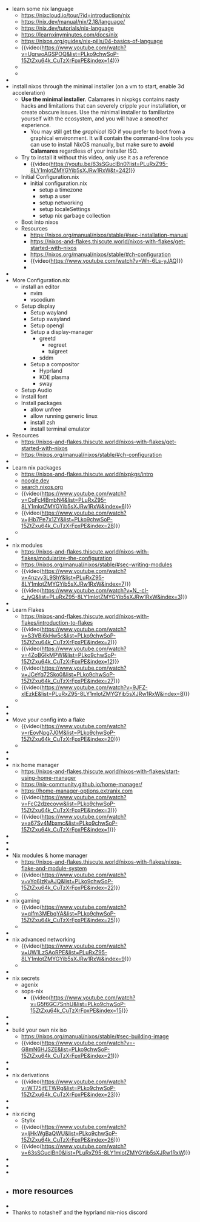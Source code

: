 - learn some nix language
	- https://nixcloud.io/tour/?id=introduction/nix
	- https://nix.dev/manual/nix/2.18/language/
	- https://nix.dev/tutorials/nix-language
	- https://learnxinyminutes.com/docs/nix
	- https://nixos.org/guides/nix-pills/04-basics-of-language
	- {{video(https://www.youtube.com/watch?v=UgrwoAGSPOQ&list=PLko9chwSoP-15ZtZxu64k_CuTzXrFpxPE&index=14)}}
	-
	-
-
- install nixos through the minimal installer (on a vm to start, enable 3d acceleration)
	- **Use the minimal installer**. Calamares in nixpkgs contains nasty hacks and limitations that can severely cripple your installation, or create obscure issues. Use the minimal installer to familiarize yourself with the ecosystem, and you will have a smoother experience.
		- You may still get the *graphical* ISO if you prefer to boot from a graphical environment. It will contain the command-line tools you can use to install NixOS manually, but make sure to **avoid Calamares** regardless of your installer ISO.
	- Try to install it without this video, only use it as a reference
		- {{video(https://youtu.be/63sSGuclBn0?list=PLuRxZ95-8LY1mlotZMYGYib5sXJRw1RxW&t=242)}}
	- Initial Configuration.nix
		- initial configuration.nix
			- setup a timezone
			- setup a user
			- setup networking
			- setup localeSettings
			- setup nix garbage collection
	- Boot into nixos
	- Resources
		- https://nixos.org/manual/nixos/stable/#sec-installation-manual
		- https://nixos-and-flakes.thiscute.world/nixos-with-flakes/get-started-with-nixos
		- https://nixos.org/manual/nixos/stable/#ch-configuration
		- {{video(https://www.youtube.com/watch?v=Wn-6Ls-yJAQ)}}
		-
-
- More Configuration.nix
	- install an editor
		- nvim
		- vscodium
	- Setup display
		- Setup wayland
		- Setup xwayland
		- Setup opengl
		- Setup a display-manager
			- greetd
				- regreet
				- tuigreet
			- sddm
		- Setup a compositor
			- Hyprland
			- KDE plasma
			- sway
	- Setup Audio
	- Install font
	- Install packages
		- allow unfree
		- allow running generic linux
		- install zsh
		- install terminal emulator
- Resources
	- https://nixos-and-flakes.thiscute.world/nixos-with-flakes/get-started-with-nixos
	- https://nixos.org/manual/nixos/stable/#ch-configuration
-
- Learn nix packages
	- https://nixos-and-flakes.thiscute.world/nixpkgs/intro
	- [noogle.dev](https://noogle.dev/)
	- [search.nixos.org](https://search.nixos.org/)
	- {{video(https://www.youtube.com/watch?v=CqFcl4BmbN4&list=PLuRxZ95-8LY1mlotZMYGYib5sXJRw1RxW&index=6)}}
	- {{video(https://www.youtube.com/watch?v=jHb7Pe7x1ZY&list=PLko9chwSoP-15ZtZxu64k_CuTzXrFpxPE&index=28)}}
	-
-
- nix modules
	- https://nixos-and-flakes.thiscute.world/nixos-with-flakes/modularize-the-configuration
	- https://nixos.org/manual/nixos/stable/#sec-writing-modules
	- {{video(https://www.youtube.com/watch?v=4nzvv3L9ShY&list=PLuRxZ95-8LY1mlotZMYGYib5sXJRw1RxW&index=7)}}
	- {{video(https://www.youtube.com/watch?v=N_-cI-c_iyQ&list=PLuRxZ95-8LY1mlotZMYGYib5sXJRw1RxW&index=3)}}
-
- Learn Flakes
	- https://nixos-and-flakes.thiscute.world/nixos-with-flakes/introduction-to-flakes
	- {{video(https://www.youtube.com/watch?v=S3VBi6kHw5c&list=PLko9chwSoP-15ZtZxu64k_CuTzXrFpxPE&index=2)}}
	- {{video(https://www.youtube.com/watch?v=4ZoBGlkMPWI&list=PLko9chwSoP-15ZtZxu64k_CuTzXrFpxPE&index=12)}}
	- {{video(https://www.youtube.com/watch?v=JCeYq72Sko0&list=PLko9chwSoP-15ZtZxu64k_CuTzXrFpxPE&index=27)}}
	- {{video(https://www.youtube.com/watch?v=9JFZ-xIEzkE&list=PLuRxZ95-8LY1mlotZMYGYib5sXJRw1RxW&index=8)}}
	-
-
-
- Move your config into a flake
	- {{video(https://www.youtube.com/watch?v=rEovNpg7J0M&list=PLko9chwSoP-15ZtZxu64k_CuTzXrFpxPE&index=20)}}
	-
-
-
- nix home manager
	- https://nixos-and-flakes.thiscute.world/nixos-with-flakes/start-using-home-manager
	- https://nix-community.github.io/home-manager/
	- https://home-manager-options.extranix.com
	- {{video(https://www.youtube.com/watch?v=FcC2dzecovw&list=PLko9chwSoP-15ZtZxu64k_CuTzXrFpxPE&index=3)}}
	- {{video(https://www.youtube.com/watch?v=a67Sv4Mbxmc&list=PLko9chwSoP-15ZtZxu64k_CuTzXrFpxPE&index=1)}}
-
-
-
- Nix modules & home manager
	- https://nixos-and-flakes.thiscute.world/nixos-with-flakes/nixos-flake-and-module-system
	- {{video(https://www.youtube.com/watch?v=vYc6IzKvAJQ&list=PLko9chwSoP-15ZtZxu64k_CuTzXrFpxPE&index=22)}}
	-
- nix gaming
	- {{video(https://www.youtube.com/watch?v=qlfm3MEbqYA&list=PLko9chwSoP-15ZtZxu64k_CuTzXrFpxPE&index=25)}}
	-
-
- nix advanced networking
	- {{video(https://www.youtube.com/watch?v=UW1LzSAoRPE&list=PLuRxZ95-8LY1mlotZMYGYib5sXJRw1RxW&index=9)}}
	-
-
- nix secrets
	- agenix
	- sops-nix
		- {{video(https://www.youtube.com/watch?v=G5f6GC7SnhU&list=PLko9chwSoP-15ZtZxu64k_CuTzXrFpxPE&index=15)}}
-
-
- build your own nix iso
	- https://nixos.org/manual/nixos/stable/#sec-building-image
	- {{video(https://www.youtube.com/watch?v=-G8mN6HJSZE&list=PLko9chwSoP-15ZtZxu64k_CuTzXrFpxPE&index=21)}}
-
-
- nix derivations
	- {{video(https://www.youtube.com/watch?v=WT75jfETWRg&list=PLko9chwSoP-15ZtZxu64k_CuTzXrFpxPE&index=23)}}
-
-
- nix ricing
	- Stylix
	- {{video(https://www.youtube.com/watch?v=ljHkWgBaQWU&list=PLko9chwSoP-15ZtZxu64k_CuTzXrFpxPE&index=26)}}
	- {{video(https://www.youtube.com/watch?v=63sSGuclBn0&list=PLuRxZ95-8LY1mlotZMYGYib5sXJRw1RxW)}}
-
-
-
- more resources
	-
-
- Thanks to notashelf and the hyprland nix-nios discord
